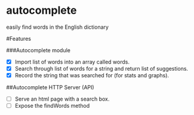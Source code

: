 # autocomplete
easily find words in the English dictionary



#Features

###Autocomplete module

* [x] Import list of words into an array called words.
* [x] Search through list of words for a string and return list of suggestions.
* [x] Record the string that was searched for (for stats and graphs).

##Autocomplete HTTP Server (API)

* [ ] Serve an html page with a search box.
* [ ] Expose the findWords method
